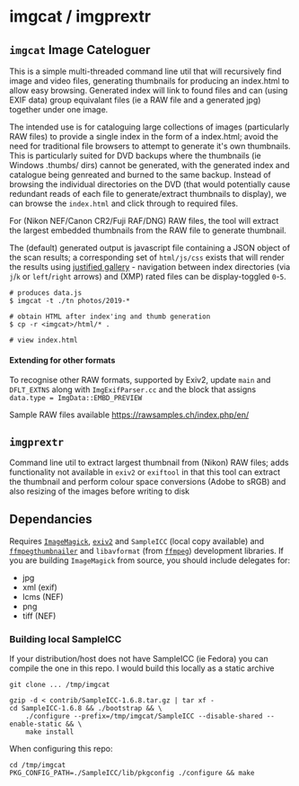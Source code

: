 # imgcat / imgprextr

## `imgcat` Image Cateloguer

This is a simple multi-threaded command line util that will recursively find image and video files, generating thumbnails for producing an index.html to allow easy browsing.  Generated index will link to found files and can (using EXIF data) group equivalant files (ie a RAW file and a generated jpg) together under one image.

The intended use is for cataloguing large collections of images (particularly RAW files) to provide a single index in the form of a index.html; avoid the need for traditional file browsers to attempt to generate it's own thumbnails.  This is particularly suited for DVD backups where the thumbnails (ie Windows .thumbs/ dirs) cannot be generated, with the generated index and catalogue being genreated and burned to the same backup.  Instead of browsing the individual directories on the DVD (that would potentially cause redundant reads of each file to generate/extract thumbnails to display), we can browse the `index.html` and click through to required files.

For (Nikon NEF/Canon CR2/Fuji RAF/DNG) RAW files, the tool will extract the largest embedded thumbnails from the RAW file to generate thumbnail.

The (default) generated output is javascript file containing a JSON object of the scan results; a corresponding set of `html/js/css` exists that will render the results using [justified gallery](https://miromannino.github.io/Justified-Gallery/) - navigation between index directories (via `j`/`k` or `left`/`right` arrows) and (XMP) rated files can be display-toggled `0`-`5`.
```
# produces data.js
$ imgcat -t ./tn photos/2019-*

# obtain HTML after index'ing and thumb generation
$ cp -r <imgcat>/html/* .

# view index.html
```

#### Extending for other formats
To recognise other RAW formats, supported by Exiv2, update `main` and `DFLT_EXTNS` along with `ImgExifParser.cc` and the block that assigns `data.type = ImgData::EMBD_PREVIEW`

Sample RAW files available https://rawsamples.ch/index.php/en/

## `imgprextr`

Command line util to extract largest thumbnail from (Nikon) RAW files;  adds functionality not available in `exiv2` or `exiftool` in that this tool can extract the thumbnail and perform colour space conversions (Adobe to sRGB) and also resizing of the images before writing to disk

## Dependancies
Requires [`ImageMagick`](https://github.com/ImageMagick/ImageMagick), [`exiv2`](https://github.com/Exiv2/exiv2) and `SampleICC` (local copy available) and [`ffmpegthumbnailer`](https://github.com/dirkvdb/ffmpegthumbnailer) and `libavformat` (from [`ffmpeg`](https://github.com/FFmpeg/FFmpeg)) development libraries.  If you are building `ImageMagick` from source, you should include delegates for:
* jpg
* xml  (exif)
* lcms (NEF)
* png
* tiff (NEF)


### Building local SampleICC
If your distribution/host does not have SampleICC (ie Fedora) you can compile the one in this repo.  I would build this locally as a static archive

```
git clone ... /tmp/imgcat

gzip -d < contrib/SampleICC-1.6.8.tar.gz | tar xf -
cd SampleICC-1.6.8 && ./bootstrap && \
    ./configure --prefix=/tmp/imgcat/SampleICC --disable-shared --enable-static && \
    make install
```
When configuring this repo:
```
cd /tmp/imgcat
PKG_CONFIG_PATH=./SampleICC/lib/pkgconfig ./configure && make
```
